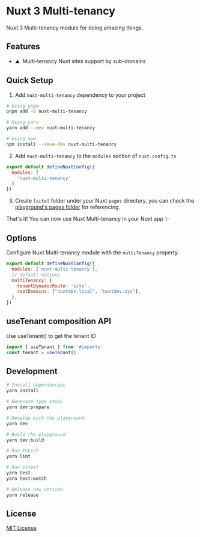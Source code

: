 # Nuxt 3 Multi-tenancy

Nuxt 3 Multi-tenancy module for doing amazing things.

## Features

- ⛰ &nbsp;Multi-tenancy Nuxt sites support by sub-domains


## Quick Setup

1. Add `nuxt-multi-tenancy` dependency to your project

```bash
# Using pnpm
pnpm add -D nuxt-multi-tenancy

# Using yarn
yarn add --dev nuxt-multi-tenancy

# Using npm
npm install --save-dev nuxt-multi-tenancy
```

2. Add `nuxt-multi-tenancy` to the `modules` section of `nuxt.config.ts`

```js
export default defineNuxtConfig({
  modules: [
    'nuxt-multi-tenancy'
  ]
})
```

3. Create `[site]` folder under your Nuxt `pages` directory, you can check the [playground's pages folder](./playground/pages/[site]/) for referencing.

That's it! You can now use Nuxt Multi-tenancy in your Nuxt app ✨

## Options

Configure Nuxt Multi-tenancy module with the `multiTenancy` property.

```js
export default defineNuxtConfig({
  modules: ['nuxt-multi-tenancy'],
  // default options
  multiTenancy: {
    tenantDynamicRoute: 'site',
    rootDomains: ["nuxtdev.local", "nuxtdev.xyz"],
  },
})
```

## useTenant composition API

Use useTenant() to get the tenant ID

```js
import { useTenant } from '#imports'
const tenant = useTenant()
```




## Development

```bash
# Install dependencies
yarn install

# Generate type stubs
yarn dev:prepare

# Develop with the playground
yarn dev

# Build the playground
yarn dev:build

# Run ESLint
yarn lint

# Run Vitest
yarn test
yarn test:watch

# Release new version
yarn release
```

## License

[MIT License](./LICENSE)
